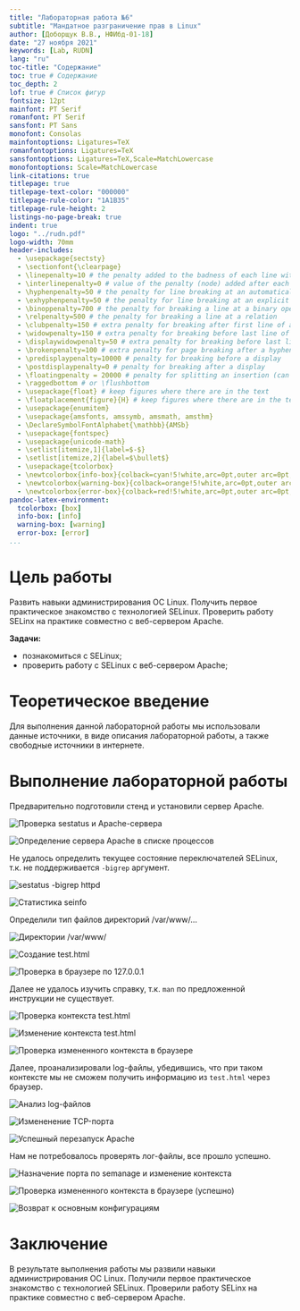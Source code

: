 ```yaml
---
title: "Лабораторная работа №6"
subtitle: "Мандатное разграничение прав в Linux"
author: [Доборщук В.В., НФИбд-01-18]
date: "27 ноября 2021"
keywords: [Lab, RUDN]
lang: "ru"
toc-title: "Содержание"
toc: true # Содержание
toc_depth: 2
lof: true # Список фигур
fontsize: 12pt
mainfont: PT Serif
romanfont: PT Serif
sansfont: PT Sans
monofont: Consolas
mainfontoptions: Ligatures=TeX
romanfontoptions: Ligatures=TeX
sansfontoptions: Ligatures=TeX,Scale=MatchLowercase
monofontoptions: Scale=MatchLowercase
link-citations: true
titlepage: true
titlepage-text-color: "000000"
titlepage-rule-color: "1A1B35"
titlepage-rule-height: 2
listings-no-page-break: true
indent: true
logo: "../rudn.pdf"
logo-width: 70mm
header-includes:
  - \usepackage{sectsty}
  - \sectionfont{\clearpage}
  - \linepenalty=10 # the penalty added to the badness of each line within a paragraph (no associated penalty node) Increasing the value makes tex try to have fewer lines in the paragraph.
  - \interlinepenalty=0 # value of the penalty (node) added after each line of a paragraph.
  - \hyphenpenalty=50 # the penalty for line breaking at an automatically inserted hyphen
  - \exhyphenpenalty=50 # the penalty for line breaking at an explicit hyphen
  - \binoppenalty=700 # the penalty for breaking a line at a binary operator
  - \relpenalty=500 # the penalty for breaking a line at a relation
  - \clubpenalty=150 # extra penalty for breaking after first line of a paragraph
  - \widowpenalty=150 # extra penalty for breaking before last line of a paragraph
  - \displaywidowpenalty=50 # extra penalty for breaking before last line before a display math
  - \brokenpenalty=100 # extra penalty for page breaking after a hyphenated line
  - \predisplaypenalty=10000 # penalty for breaking before a display
  - \postdisplaypenalty=0 # penalty for breaking after a display
  - \floatingpenalty = 20000 # penalty for splitting an insertion (can only be split footnote in standard LaTeX)
  - \raggedbottom # or \flushbottom
  - \usepackage{float} # keep figures where there are in the text
  - \floatplacement{figure}{H} # keep figures where there are in the text
  - \usepackage{enumitem}
  - \usepackage{amsfonts, amssymb, amsmath, amsthm}
  - \DeclareSymbolFontAlphabet{\mathbb}{AMSb}
  - \usepackage{fontspec}
  - \usepackage{unicode-math}
  - \setlist[itemize,1]{label=$-$}
  - \setlist[itemize,2]{label=$\bullet$}
  - \usepackage{tcolorbox}
  - \newtcolorbox{info-box}{colback=cyan!5!white,arc=0pt,outer arc=0pt,colframe=cyan!60!black}
  - \newtcolorbox{warning-box}{colback=orange!5!white,arc=0pt,outer arc=0pt,colframe=orange!80!black}
  - \newtcolorbox{error-box}{colback=red!5!white,arc=0pt,outer arc=0pt,colframe=red!75!black}
pandoc-latex-environment:
  tcolorbox: [box]
  info-box: [info]
  warning-box: [warning]
  error-box: [error]
...
```


# Цель работы

Развить навыки администрирования ОС Linux. Получить первое практическое знакомство с технологией SELinux. Проверить работу SELinx на практике совместно с веб-сервером Apache.

**Задачи:**

- познакомиться с SELinux;
- проверить работу с SELinux с веб-сервером Apache;

# Теоретическое введение

Для выполнения данной лабораторной работы мы использовали данные источники, в виде описания лабораторной работы, а также свободные источники в интернете.

# Выполнение лабораторной работы

Предварительно подготовили стенд и установили сервер Apache.

![Проверка `sestatus` и Apache-сервера](images/1-2.png)

![Определение сервера Apache в списке процессов](images/3.png)

Не удалось определить текущее состояние переключателей SELinux, т.к. не поддерживается `-bigrep` аргумент.

![`sestatus -bigrep httpd`](images/4.png)

![Статистика `seinfo`](images/5.png)

Определили тип файлов директорий /var/www/...

![Директории `/var/www/`](images/6-8.png)

![Создание `test.html`](images/9-10.png)

![Проверка в браузере по 127.0.0.1](images/11.png)

Далее не удалось изучить справку, т.к. `man` по предложенной инструкции не существует.

![Проверка контекста `test.html`](images/12.png)

![Изменение контекста `test.html`](images/13.png)

![Проверка измененного контекста в браузере](images/14.png)

Далее, проанализировали log-файлы, убедившись, что при таком контексте мы не сможем получить информацию из `test.html` через браузер.

![Анализ log-файлов](images/15.png)

![Измененение TCP-порта](images/16.png)

![Успешный перезапуск Apache](images/17-18.png)

Нам не потребовалось проверять лог-файлы, все прошло успешно.

![Назначение порта по `semanage` и изменение контекста](images/19-21.png)

![Проверка измененного контекста в браузере (успешно)](images/21.png)

![Возврат к основным конфигурациям](images/22-24.png)


# Заключение

В результате выполнения работы мы развили навыки администрирования ОС Linux. Получили первое практическое знакомство с технологией SELinux. Проверили работу SELinx на практике совместно с веб-сервером Apache.
